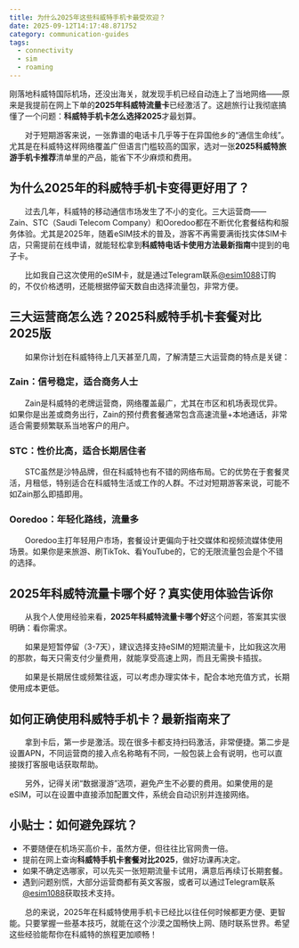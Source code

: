 ```yaml
---
title: 为什么2025年这些科威特手机卡最受欢迎？
date: 2025-09-12T14:17:48.871752
category: communication-guides
tags:
  - connectivity
  - sim
  - roaming
---
```


刚落地科威特国际机场，还没出海关，就发现手机已经自动连上了当地网络——原来是我提前在网上下单的**2025年科威特流量卡**已经激活了。这趟旅行让我彻底搞懂了一个问题：**科威特手机卡怎么选择2025**才最划算。

　　对于短期游客来说，一张靠谱的电话卡几乎等于在异国他乡的“通信生命线”。尤其是在科威特这样网络覆盖广但语言门槛较高的国家，选对一张**2025科威特旅游手机卡推荐**清单里的产品，能省下不少麻烦和费用。

## 为什么2025年的科威特手机卡变得更好用了？

　　过去几年，科威特的移动通信市场发生了不小的变化。三大运营商——Zain、STC（Saudi Telecom Company）和Ooredoo都在不断优化套餐结构和服务体验。尤其是2025年，随着eSIM技术的普及，游客不再需要满街找实体SIM卡店，只需提前在线申请，就能轻松拿到**科威特电话卡使用方法最新指南**中提到的电子卡。

　　比如我自己这次使用的eSIM卡，就是通过Telegram联系[@esim1088](https://t.me/s/esim1088)订购的，不仅价格透明，还能根据停留天数自由选择流量包，非常方便。

## 三大运营商怎么选？2025科威特手机卡套餐对比2025版

　　如果你计划在科威特待上几天甚至几周，了解清楚三大运营商的特点是关键：

### Zain：信号稳定，适合商务人士
　　Zain是科威特的老牌运营商，网络覆盖最广，尤其在市区和机场表现优异。如果你是出差或商务出行，Zain的预付费套餐通常包含高速流量+本地通话，非常适合需要频繁联系当地客户的用户。

### STC：性价比高，适合长期居住者
　　STC虽然是沙特品牌，但在科威特也有不错的网络布局。它的优势在于套餐灵活，月租低，特别适合在科威特生活或工作的人群。不过对短期游客来说，可能不如Zain那么即插即用。

### Ooredoo：年轻化路线，流量多
　　Ooredoo主打年轻用户市场，套餐设计更偏向于社交媒体和视频流媒体使用场景。如果你是来旅游、刷TikTok、看YouTube的，它的无限流量包会是个不错的选择。

## 2025年科威特流量卡哪个好？真实使用体验告诉你

　　从我个人使用经验来看，**2025年科威特流量卡哪个好**这个问题，答案其实很明确：看你需求。

　　如果是短暂停留（3-7天），建议选择支持eSIM的短期流量卡，比如我这次用的那款，每天只需支付少量费用，就能享受高速上网，而且无需换卡插拔。

　　如果是长期居住或频繁往返，可以考虑办理实体卡，配合本地充值方式，长期使用成本更低。

## 如何正确使用科威特手机卡？最新指南来了

　　拿到卡后，第一步是激活。现在很多卡都支持扫码激活，非常便捷。第二步是设置APN，不同运营商的接入点名称略有不同，一般包装上会有说明，也可以直接拨打客服电话获取帮助。

　　另外，记得关闭“数据漫游”选项，避免产生不必要的费用。如果使用的是eSIM，可以在设置中直接添加配置文件，系统会自动识别并连接网络。

## 小贴士：如何避免踩坑？

- 不要随便在机场买高价卡，虽然方便，但往往比官网贵一倍。
- 提前在网上查询**科威特手机卡套餐对比2025**，做好功课再决定。
- 如果不确定选哪家，可以先买一张短期流量卡试用，满意后再续订长期套餐。
- 遇到问题别慌，大部分运营商都有英文客服，或者可以通过Telegram联系[@esim1088](https://t.me/s/esim1088)获取技术支持。

　　总的来说，2025年在科威特使用手机卡已经比以往任何时候都更方便、更智能。只要掌握一些基本技巧，就能在这个沙漠之国畅快上网、随时联系世界。希望这些经验能帮你在科威特的旅程更加顺畅！